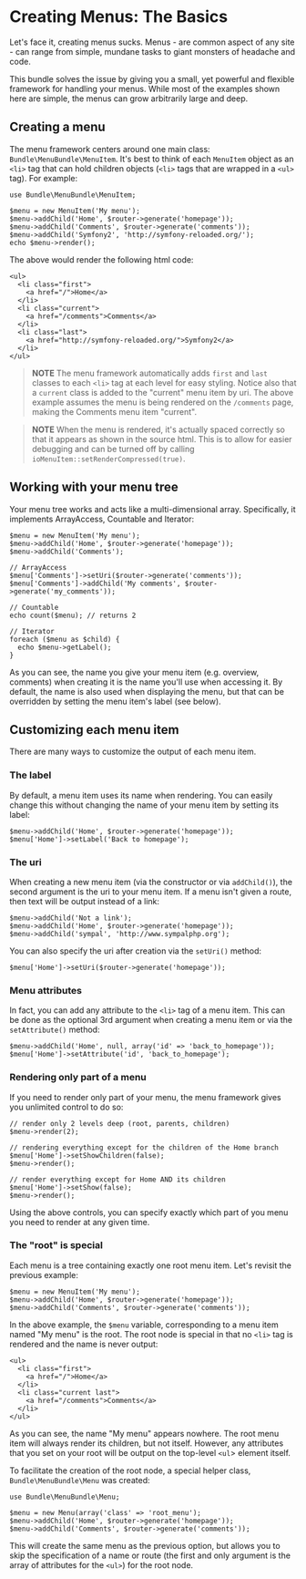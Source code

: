 Creating Menus: The Basics
==========================

Let's face it, creating menus sucks. Menus - are common aspect of any
site - can range from simple, mundane tasks to giant monsters of headache
and code.

This bundle solves the issue by giving you a small, yet powerful and flexible
framework for handling your menus. While most of the examples shown here
are simple, the menus can grow arbitrarily large and deep.

Creating a menu
---------------

The menu framework centers around one main class: `Bundle\MenuBundle\MenuItem`. It's best
to think of each `MenuItem` object as an `<li>` tag that can hold children
objects (`<li>` tags that are wrapped in a `<ul>` tag). For example:

    use Bundle\MenuBundle\MenuItem;

    $menu = new MenuItem('My menu');
    $menu->addChild('Home', $router->generate('homepage'));
    $menu->addChild('Comments', $router->generate('comments'));
    $menu->addChild('Symfony2', 'http://symfony-reloaded.org/');
    echo $menu->render();

The above would render the following html code:

    <ul>
      <li class="first">
        <a href="/">Home</a>
      </li>
      <li class="current">
        <a href="/comments">Comments</a>
      </li>
      <li class="last">
        <a href="http://symfony-reloaded.org/">Symfony2</a>
      </li>
    </ul>

>**NOTE**
>The menu framework automatically adds `first` and `last` classes to each
>`<li>` tag at each level for easy styling. Notice also that a `current`
>class is added to the "current" menu item by uri. The above example assumes
>the menu is being rendered on the `/comments` page, making the Comments
>menu item "current".

>**NOTE**
>When the menu is rendered, it's actually spaced correctly so that it appears
>as shown in the source html. This is to allow for easier debugging and can
>be turned off by calling `ioMenuItem::setRenderCompressed(true)`.

Working with your menu tree
---------------------------

Your menu tree works and acts like a multi-dimensional array. Specifically,
it implements ArrayAccess, Countable and Iterator: 

    $menu = new MenuItem('My menu');
    $menu->addChild('Home', $router->generate('homepage'));
    $menu->addChild('Comments');
    
    // ArrayAccess
    $menu['Comments']->setUri($router->generate('comments'));
    $menu['Comments']->addChild('My comments', $router->generate('my_comments'));
    
    // Countable
    echo count($menu); // returns 2

    // Iterator
    foreach ($menu as $child) {
      echo $menu->getLabel();
    }

As you can see, the name you give your menu item (e.g. overview, comments)
when creating it is the name you'll use when accessing it. By default,
the name is also used when displaying the menu, but that can be overridden
by setting the menu item's label (see below).

Customizing each menu item
--------------------------

There are many ways to customize the output of each menu item.

### The label

By default, a menu item uses its name when rendering. You can easily
change this without changing the name of your menu item by setting its label:

    $menu->addChild('Home', $router->generate('homepage'));
    $menu['Home']->setLabel('Back to homepage');

### The uri

When creating a new menu item (via the constructor or via `addChild()`),
the second argument is the uri to your menu item. If a menu
isn't given a route, then text will be output instead of a link:

    $menu->addChild('Not a link');
    $menu->addChild('Home', $router->generate('homepage'));
    $menu->addChild('sympal', 'http://www.sympalphp.org');

You can also specify the uri after creation via the `setUri()` method:

    $menu['Home']->setUri($router->generate('homepage'));

### Menu attributes

In fact, you can add any attribute to the `<li>` tag of a menu item. This
can be done as the optional 3rd argument when creating a menu item or
via the `setAttribute()` method:

    $menu->addChild('Home', null, array('id' => 'back_to_homepage'));
    $menu['Home']->setAttribute('id', 'back_to_homepage');

### Rendering only part of a menu

If you need to render only part of your menu, the menu framework gives
you unlimited control to do so:

    // render only 2 levels deep (root, parents, children)
    $menu->render(2);

    // rendering everything except for the children of the Home branch
    $menu['Home']->setShowChildren(false);
    $menu->render();

    // render everything except for Home AND its children
    $menu['Home']->setShow(false);
    $menu->render();

Using the above controls, you can specify exactly which part of you menu
you need to render at any given time.

### The "root" is special

Each menu is a tree containing exactly one root menu item. Let's revisit
the previous example:

    $menu = new MenuItem('My menu');
    $menu->addChild('Home', $router->generate('homepage'));
    $menu->addChild('Comments', $router->generate('comments'));

In the above example, the `$menu` variable, corresponding to a menu item
named "My menu" is the root. The root node is special in that no `<li>`
tag is rendered and the name is never output:

    <ul>
      <li class="first">
        <a href="/">Home</a>
      </li>
      <li class="current last">
        <a href="/comments">Comments</a>
      </li>
    </ul>

As you can see, the name "My menu" appears nowhere. The root menu item
will always render its children, but not itself. However, any attributes
that you set on your root will be output on the top-level `<ul`> element
itself.

To facilitate the creation of the root node, a special helper class, `Bundle\MenuBundle\Menu`
was created:

    use Bundle\MenuBundle\Menu;

    $menu = new Menu(array('class' => 'root_menu');
    $menu->addChild('Home', $router->generate('homepage'));
    $menu->addChild('Comments', $router->generate('comments'));

This will create the same menu as the previous option, but allows you to
skip the specification of a name or route (the first and only argument
is the array of attributes for the `<ul>`) for the root node.
